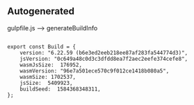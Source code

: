 



Autogenerated
-------------








gulpfile.js --> generateBuildInfo


  

```

export const Build = {
    version: "6.22.59 (b6e3ed2eeb218ee87af283fa544774d3)",
    jsVersion: "0c649a48c0d3c3dfdd8ea7f2aec2eefe374cefe8",
    wasmJsSize:  176952,
    wasmVersion: "96e7a501ece570c9f012ce1418b080a5",
    wasmSize: 1702537,
    jsSize:  5409923,
    buildSeed:  1584368348311,
};


```




